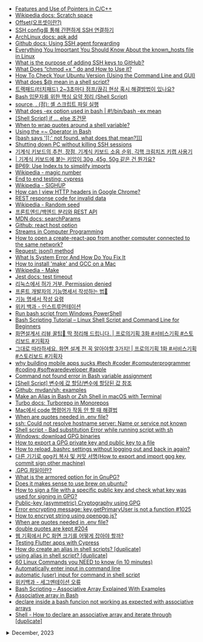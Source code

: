 - [Features and Use of Pointers in C/C++](https://www.geeksforgeeks.org/features-and-use-of-pointers-in-c-c/)
- [Wikipedia docs: Scratch space](https://en.wikipedia.org/wiki/Scratch_space)
- [Offset(오프셋이란?)](https://hyo-ue4study.tistory.com/56)
- [SSH config를 통해 간편하게 SSH 연결하기](https://hudi.blog/ssh-config/)
- [ArchLinux docs: apk add](https://man.archlinux.org/man/apk-add.8.en)
- [Github docs: Using SSH agent forwarding](https://docs.github.com/en/authentication/connecting-to-github-with-ssh/using-ssh-agent-forwarding)
- [Everything You Important You Should Know About the known_hosts file in Linux](https://linuxhandbook.com/known-hosts-file/)
- [What is the purpose of adding SSH keys to GitHub?](https://stackoverflow.com/questions/57171836/what-is-the-purpose-of-adding-ssh-keys-to-github)
- [What Does “chmod +x ” do and How to Use it?](https://itslinuxfoss.com/what-does-chmod-plus-x-do/)
- [How To Check Your Ubuntu Version (Using the Command Line and GUI)](https://kinsta.com/knowledgebase/check-ubuntu-version/)
- [What does $@ mean in a shell script?](https://stackoverflow.com/questions/9994295/what-does-mean-in-a-shell-script)
- [트랙패드(터치패드) 2~3초마다 점프/끊김 현상 혹시 해결방법이 있나요?](https://x86.co.kr/qa/3587730)
- [Bash 입문자를 위한 핵심 요약 정리 (Shell Script)](https://blog.gaerae.com/2015/01/bash-hello-world.html)
- [source, . (점): 셸 스크립트 파일 실행](https://www.bangseongbeom.com/source-dot.html)
- [What does -ex option used in bash | #!/bin/bash -ex mean](https://stackoverflow.com/questions/38342992/what-does-ex-option-used-in-bash-bin-bash-ex-mean)
- [[Shell Script] if ... else 조건문](https://brownbears.tistory.com/221)
- [When to wrap quotes around a shell variable?](https://stackoverflow.com/questions/10067266/when-to-wrap-quotes-around-a-shell-variable)
- [Using the =~ Operator in Bash](https://tecadmin.net/bash-equal-tilde-operator/)
- [[bash says '[[:' not found. what does that mean?]]]](https://superuser.com/questions/669554/bash-says-not-found-what-does-that-mean)
- [Shutting down PC without killing SSH sessions](https://superuser.com/questions/174454/shutting-down-pc-without-killing-ssh-sessions)
- [기계식 키보드의 추천, 장점, 기계식 키보드 소음 순위, 긱핵 크림치즈 키캡 사용기](https://iandi.tistory.com/151)
- [| 기계식 키보드에 붙는 키압이 30g, 45g, 50g 같은 건 뭔가요?](https://coolenjoy.net/bbs/34/2091053)
- [BP69: Use Index.ts to simplify imports](https://www.bettercoder.io/best-practices/69/use-indexts-to-simplify-imports)
- [Wikipedia - magic number](<https://en.wikipedia.org/wiki/Magic_number_(programming)>)
- [End to end testing: cypress](https://player.vimeo.com/video/237527670)
- [Wikipedia - SIGHUP](https://en.wikipedia.org/wiki/SIGHUP)
- [How can I view HTTP headers in Google Chrome?](https://stackoverflow.com/questions/4423061/how-can-i-view-http-headers-in-google-chrome)
- [REST response code for invalid data](https://stackoverflow.com/questions/6123425/rest-response-code-for-invalid-data)
- [Wikipedia - Random seed](https://en.m.wikipedia.org/wiki/Random_seed)
- [프론트엔드/백엔드 분리와 REST API](https://code0123.tistory.com/175)
- [MDN docs: searchParams](https://developer.mozilla.org/en-US/docs/Web/API/URL/searchParams)
- [Github: react host option](https://github.com/facebook/create-react-app/blob/main/docusaurus/docs/advanced-configuration.md)
- [Streams in Computer Programming](https://study.com/learn/lesson/streams-in-computer-programming-overview-importance-types.html#:~:text=In%20computers%2C%20stream%20refers%20to,devices%20to%20the%20logic%20unit.)
- [How to open a create-react-app from another computer connected to the same network?](https://stackoverflow.com/questions/47412363/how-to-open-a-create-react-app-from-another-computer-connected-to-the-same-netwo)
- [Request: json() method](https://developer.mozilla.org/en-US/docs/Web/API/Request/json)
- [What Is System Error And How Do You Fix It](https://www.minitool.com/news/system-error-codes-fixes.html)
- [How to install 'make' and GCC on a Mac](https://stackoverflow.com/questions/10265742/how-to-install-make-and-gcc-on-a-mac)
- [Wikipedia - Make](<https://en.wikipedia.org/wiki/Make_(software)>)
- [Jest docs: test timeout](https://jestjs.io/docs/api#testname-fn-timeout)
- [리눅스에서 허가 거부, Permission denied](https://velog.io/@sungmo738/%EB%A6%AC%EB%88%85%EC%8A%A4%EC%97%90%EC%84%9C-%ED%97%88%EA%B0%80-%EA%B1%B0%EB%B6%80-Permission-denied)
- [프론트 개발자의 기능명세서 작성하는 법🧐](https://velog.io/@osohyun0224/%ED%94%84%EB%A1%A0%ED%8A%B8-%EA%B0%9C%EB%B0%9C%EC%9E%90%EC%9D%98-%EA%B8%B0%EB%8A%A5%EB%AA%85%EC%84%B8%EC%84%9C-%EC%9E%91%EC%84%B1%ED%95%98%EB%8A%94-%EB%B2%95)
- [기능 명세서 작성 요령](https://dataonair.or.kr/db-tech-reference/d-lounge/expert-column/?mod=document&uid=53298)
- [위키 백과 - 인스트루먼테이션](https://ko.wikipedia.org/wiki/%EC%9D%B8%EC%8A%A4%ED%8A%B8%EB%A3%A8%EB%A8%BC%ED%85%8C%EC%9D%B4%EC%85%98)
- [Run bash script from Windows PowerShell](https://stackoverflow.com/questions/1098786/run-bash-script-from-windows-powershell)
- [Bash Scripting Tutorial – Linux Shell Script and Command Line for Beginners](https://www.freecodecamp.org/news/bash-scripting-tutorial-linux-shell-script-and-command-line-for-beginners/)
- [화면설계서 리뷰 꿀팁🍯 딱 정리해 드립니다. | 프로의기획 3화 #서비스기획 #스토리보드 #기획자](https://youtu.be/X1v_TNvSlcc?si=TDz8EoiOryDuzbDS)
- [그대로 따라하세요. 화면 설계 전 꼭 알아야할 3가지! | 프로의기획 1화 #서비스기획 #스토리보드 #기획자](https://youtu.be/urdAOmOxx3A?si=M5x-d5MTfC1Mlpj4)
- [why building mobile apps sucks #tech #coder #computerprogrammer #coding #softwaredeveloper #apple](https://youtube.com/shorts/zqheS-et-ts?si=4BUy9XL_BNUCip84)
- [Command not found error in Bash variable assignment](https://stackoverflow.com/questions/2268104/command-not-found-error-in-bash-variable-assignment)
- [[Shell Script] 변수에 값 할당/변수에 할당된 값 참조](https://mong9data.tistory.com/134)
- [Github: mvdan/sh: examples](https://github.com/mvdan/sh/blob/master/cmd/shfmt/shfmt.1.scd#examples)
- [Make an Alias in Bash or Zsh Shell in macOS with Terminal](https://wpbeaches.com/make-an-alias-in-bash-or-zsh-shell-in-macos-with-terminal/)
- [Turbo docs: Turborepo in Monorepos](https://turbo.build/repo/docs/core-concepts/monorepos)
- [Mac에서 code 명령어가 작동 안 할 때 해결법](https://coding-groot.tistory.com/155)
- [When are quotes needed in .env file?](https://stackoverflow.com/questions/71538752/when-are-quotes-needed-in-env-file)
- [ssh: Could not resolve hostname server: Name or service not known](https://askubuntu.com/questions/874724/ssh-could-not-resolve-hostname-server-name-or-service-not-known)
- [Shell script - Bad substitution Error while running script with sh](https://stackoverflow.com/questions/61697129/shell-script-bad-substitution-error-while-running-script-with-sh)
- [Windows: download GPG binaries](https://gpg4win.org/get-gpg4win.html)
- [How to export a GPG private key and public key to a file](https://unix.stackexchange.com/questions/481939/how-to-export-a-gpg-private-key-and-public-key-to-a-file)
- [How to reload .bashrc settings without logging out and back in again?](https://stackoverflow.com/questions/2518127/how-to-reload-bashrc-settings-without-logging-out-and-back-in-again)
- [다른 기기로 gpg키 복사 및 커밋 서명(How to export and import gpg key, commit sign other machine)](https://rainbow-flavor.tistory.com/11)
- [.GPG 파일이란?](https://docs.fileformat.com/ko/misc/gpg/)
- [What is the armored option for in GnuPG?](https://unix.stackexchange.com/questions/623375/what-is-the-armored-option-for-in-gnupg)
- [Does it makes sense to use brew on ubuntu?](https://askubuntu.com/questions/1158920/does-it-makes-sense-to-use-brew-on-ubuntu)
- [How to sign a file with a specific public key and check what key was used for signing in GPG?](https://stackoverflow.com/questions/48270347/how-to-sign-a-file-with-a-specific-public-key-and-check-what-key-was-used-for-si)
- [Public-key (asymmetric) Cryptography using GPG](https://medium.com/@GalarnykMichael/public-key-asymmetric-cryptography-using-gpg-5a8d914c9bca)
- [Error encrypting message: key.getPrimaryUser is not a function #1025](https://github.com/openpgpjs/openpgpjs/issues/1025)
- [How to encrypt string using openpgp.js?](https://stackoverflow.com/questions/53467770/how-to-encrypt-string-using-openpgp-js)
- [When are quotes needed in .env file?](https://stackoverflow.com/questions/71538752/when-are-quotes-needed-in-env-file)
- [double quotes are kept #204](https://github.com/LeoBakerHytch/ts-dotenv/issues/204)
- [웹 기획에서 PC 화면 크기를 어떻게 잡아야 할까?](https://emmakwon.kr/ideal-screen-size-for-desktop/)
- [Testing Flutter apps with Cypress](https://stackoverflow.com/questions/58679661/testing-flutter-apps-with-cypress)
- [How do create an alias in shell scripts? [duplicate]](https://stackoverflow.com/questions/24054154/how-do-create-an-alias-in-shell-scripts)
- [using alias in shell script? [duplicate]](https://stackoverflow.com/questions/15968053/using-alias-in-shell-script)
- [60 Linux Commands you NEED to know (in 10 minutes)](https://www.youtube.com/watch?v=gd7BXuUQ91w)
- [Automatically enter input in command line](https://askubuntu.com/questions/338857/automatically-enter-input-in-command-line)
- [automatic (user) input for command in shell script](https://askubuntu.com/questions/1367128/automatic-user-input-for-command-in-shell-script)
- [위키백과 - 세그멘테이션 오류](https://ko.wikipedia.org/wiki/%EC%84%B8%EA%B7%B8%EB%A9%98%ED%85%8C%EC%9D%B4%EC%85%98_%EC%98%A4%EB%A5%98)
- [Bash Scripting – Associative Array Explained With Examples](https://ostechnix.com/bash-associative-array/)
- [Associative array in Bash](https://linuxhint.com/associative_array_bash/)
- [declare inside a bash funcion not working as expected with associative arrays](https://stackoverflow.com/questions/67278021/declare-inside-a-bash-funcion-not-working-as-expected-with-associative-arrays)
- [Shell - How to declare an associative array and iterate through [duplicate]](https://stackoverflow.com/questions/63070256/shell-how-to-declare-an-associative-array-and-iterate-through)

<details>
<summary>December, 2023</summary>

- [How To Use grep Command In Linux/UNIX](https://phoenixnap.com/k)
- [Elasticsearch란? (개념 및 종류, RDMBS와 차이)](https://nanbuja.com/entry/Elasticsearch%EB%9E%80-%EA%B0%9C%EB%85%90-%EB%B0%8F-%EC%A2%85%EB%A5%98-RDBMS%EC%99%80-%EC%B0%A8%EC%9D%B4)
- [MDN docs: Code splitting](https://developer.mozilla.org/en-US/docs/Glossary/Code_splitting)
- []()

</details>
